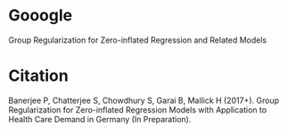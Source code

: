 # Gooogle
Group Regularization for Zero-inflated Regression and Related Models

# Citation
Banerjee P, Chatterjee S, Chowdhury S, Garai B, Mallick H (2017+). Group Regularization for Zero-inflated Regression Models with Application to Health Care Demand in Germany (In Preparation).
